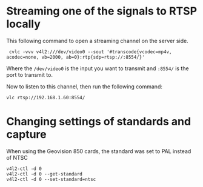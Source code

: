 # Streaming one of the signals to RTSP locally
This following command to open a streaming channel on the server side.

     cvlc -vvv v4l2:///dev/video0 --sout '#transcode{vcodec=mp4v, acodec=none, vb=2000, ab=0}:rtp{sdp=rtsp://:8554/}'

Where the `/dev/video0` is the input you want to transmit and `:8554/` is the port to transmit to.

Now to listen to this channel, then run the following command:

    vlc rtsp://192.168.1.60:8554/

# Changing settings of standards and capture

When using the Geovision 850 cards, the standard was set to PAL instead of NTSC

    v4l2-ctl -d 0
    v4l2-ctl -d 0 --get-standard
    v4l2-ctl -d 0 --set-standard=ntsc
